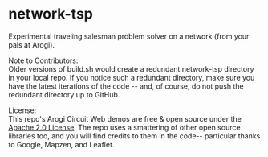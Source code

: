 # network-tsp
Experimental traveling salesman problem solver on a network (from your pals at Arogi).

Note to Contributors:  
Older versions of build.sh would create a redundant network-tsp directory in your local repo. If you notice such a redundant directory, make sure you have the latest iterations of the code -- and, of course, do not push the redundant directory up to GitHub.  

License:  
This repo's Arogi Circuit Web demos are free & open source under the [Apache 2.0 License](LICENSE.md). The repo uses a smattering of other open source libraries too, and you will find credits to them in the code-- particular thanks to Google, Mapzen, and Leaflet.

